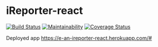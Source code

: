# iReporter-react

[![Build Status](https://travis-ci.org/e-ian/iReporter-react.svg?branch=develop)](https://travis-ci.org/e-ian/iReporter-react)
[![Maintainability](https://api.codeclimate.com/v1/badges/32c685b75c44266db4d2/maintainability)](https://codeclimate.com/github/e-ian/iReporter-react/maintainability)
[![Coverage Status](https://coveralls.io/repos/github/e-ian/iReporter-react/badge.svg?branch=develop)](https://coveralls.io/github/e-ian/iReporter-react?branch=develop)

Deployed app https://e-an-ireporter-react.herokuapp.com/#

